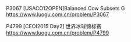 P3067 [USACO12OPEN]Balanced Cow Subsets G
https://www.luogu.com.cn/problem/P3067

P4799 [CEOI2015 Day2] 世界冰球锦标赛
https://www.luogu.com.cn/problem/P4799
